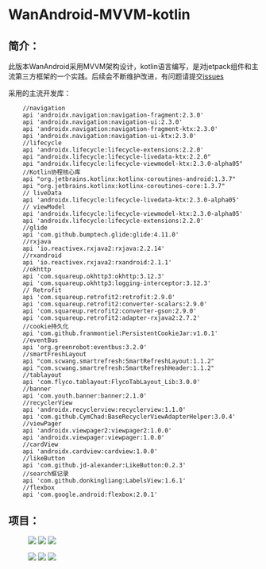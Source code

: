 # WanAndroid-MVVM-kotlin

## 简介：
此版本WanAndroid采用MVVM架构设计，kotlin语言编写，是对jetpack组件和主流第三方框架的一个实践。后续会不断维护改进，有问题请提交[issues](https://github.com/IMAlex233/WanAndroidMVVM/issues)

采用的主流开发库：

```
    //navigation
    api 'androidx.navigation:navigation-fragment:2.3.0'
    api 'androidx.navigation:navigation-ui:2.3.0'
    api 'androidx.navigation:navigation-fragment-ktx:2.3.0'
    api 'androidx.navigation:navigation-ui-ktx:2.3.0'
    //lifecycle
    api 'androidx.lifecycle:lifecycle-extensions:2.2.0'
    api "androidx.lifecycle:lifecycle-livedata-ktx:2.2.0"
    api "androidx.lifecycle:lifecycle-viewmodel-ktx:2.3.0-alpha05"
    //Kotlin协程核心库
    api "org.jetbrains.kotlinx:kotlinx-coroutines-android:1.3.7"
    api "org.jetbrains.kotlinx:kotlinx-coroutines-core:1.3.7"
    // liveData
    api 'androidx.lifecycle:lifecycle-livedata-ktx:2.3.0-alpha05'
    // viewModel
    api 'androidx.lifecycle:lifecycle-viewmodel-ktx:2.3.0-alpha05'
    api 'androidx.lifecycle:lifecycle-extensions:2.2.0'
    //glide
    api 'com.github.bumptech.glide:glide:4.11.0'
    //rxjava
    api 'io.reactivex.rxjava2:rxjava:2.2.14'
    //rxandroid
    api 'io.reactivex.rxjava2:rxandroid:2.1.1'
    //okhttp
    api 'com.squareup.okhttp3:okhttp:3.12.3'
    api 'com.squareup.okhttp3:logging-interceptor:3.12.3'
    // Retrofit
    api 'com.squareup.retrofit2:retrofit:2.9.0'
    api 'com.squareup.retrofit2:converter-scalars:2.9.0'
    api 'com.squareup.retrofit2:converter-gson:2.9.0'
    api 'com.squareup.retrofit2:adapter-rxjava2:2.7.2'
    //cookie持久化
    api 'com.github.franmontiel:PersistentCookieJar:v1.0.1'
    //eventBus
    api 'org.greenrobot:eventbus:3.2.0'
    //smartFreshLayout
    api "com.scwang.smartrefresh:SmartRefreshLayout:1.1.2"
    api "com.scwang.smartrefresh:SmartRefreshHeader:1.1.2"
    //tablayout
    api 'com.flyco.tablayout:FlycoTabLayout_Lib:3.0.0'
    //banner
    api 'com.youth.banner:banner:2.1.0'
    //recyclerView
    api 'androidx.recyclerview:recyclerview:1.1.0'
    api 'com.github.CymChad:BaseRecyclerViewAdapterHelper:3.0.4'
    //viewPager
    api 'androidx.viewpager2:viewpager2:1.0.0'
    api 'androidx.viewpager:viewpager:1.0.0'
    //cardView
    api 'androidx.cardview:cardview:1.0.0'
    //likeButton
    api 'com.github.jd-alexander:LikeButton:0.2.3'
    //search框记录
    api 'com.github.donkingliang:LabelsView:1.6.1'
    //flexbox
    api 'com.google.android:flexbox:2.0.1'
```

 
## 项目：
<figure class="third">
    <img src="https://github.com/IMAlex233/WanAndroidMVVM/blob/master/image/Screenshot_2020-07-27-23-53-59-623_com.xlu.wanand.jpg">
    <img src="https://github.com/IMAlex233/WanAndroidMVVM/blob/master/image/Screenshot_2020-07-27-23-54-04-519_com.xlu.wanand.jpg">
    <img src="https://github.com/IMAlex233/WanAndroidMVVM/blob/master/image/Screenshot_2020-07-27-23-54-07-063_com.xlu.wanand.jpg">
</figure>
  
  
 <figure class="third">
    <img src="https://github.com/IMAlex233/WanAndroidMVVM/blob/master/image/Screenshot_2020-07-27-23-54-11-475_com.xlu.wanand.jpg">
    <img src="https://github.com/IMAlex233/WanAndroidMVVM/blob/master/image/Screenshot_2020-07-27-23-54-13-749_com.xlu.wanand.jpg">
    <img src="https://github.com/IMAlex233/WanAndroidMVVM/blob/master/image/Screenshot_2020-07-28-00-35-27-275_com.xlu.wanand.jpg">
</figure> 
  
